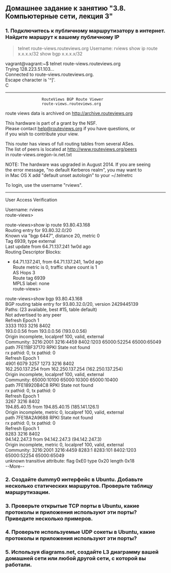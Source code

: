 ## Домашнее задание к занятию "3.8. Компьютерные сети, лекция 3"

### 1. Подключитесь к публичному маршрутизатору в интернет. Найдите маршрут к вашему публичному IP

>telnet route-views.routeviews.org
Username: rviews
show ip route x.x.x.x/32
show bgp x.x.x.x/32
> 
> 
vagrant@vagrant:~$ telnet route-views.routeviews.org  
Trying 128.223.51.103...  
Connected to route-views.routeviews.org.  
Escape character is '^]'.  
C  
**********************************************************************  

                    RouteViews BGP Route Viewer  
                    route-views.routeviews.org  

 route views data is archived on http://archive.routeviews.org  

 This hardware is part of a grant by the NSF.  
 Please contact help@routeviews.org if you have questions, or  
 if you wish to contribute your view.  

 This router has views of full routing tables from several ASes.  
 The list of peers is located at http://www.routeviews.org/peers  
 in route-views.oregon-ix.net.txt  

 NOTE: The hardware was upgraded in August 2014.  If you are seeing  
 the error message, "no default Kerberos realm", you may want to  
 in Mac OS X add "default unset autologin" to your ~/.telnetrc  
  
 To login, use the username "rviews".  
  
 **********************************************************************  

User Access Verification  

Username: rviews    
route-views>  

route-views>show ip route 93.80.43.168      
Routing entry for 93.80.32.0/20    
  Known via "bgp 6447", distance 20, metric 0  
  Tag 6939, type external  
  Last update from 64.71.137.241 1w0d ago  
  Routing Descriptor Blocks:  
  * 64.71.137.241, from 64.71.137.241, 1w0d ago  
      Route metric is 0, traffic share count is 1  
      AS Hops 3  
      Route tag 6939  
      MPLS label: none  
route-views>  

route-views>show bgp 93.80.43.168  
BGP routing table entry for 93.80.32.0/20, version 2429445139  
Paths: (23 available, best #15, table default)  
  Not advertised to any peer  
  Refresh Epoch 1  
  3333 1103 3216 8402  
    193.0.0.56 from 193.0.0.56 (193.0.0.56)  
      Origin incomplete, localpref 100, valid, external  
      Community: 3216:2001 3216:4459 8402:1203 65000:52254 65000:65049  
      path 7FE11BF37170 RPKI State not found  
      rx pathid: 0, tx pathid: 0  
  Refresh Epoch 1  
  4901 6079 3257 1273 3216 8402  
    162.250.137.254 from 162.250.137.254 (162.250.137.254)  
      Origin incomplete, localpref 100, valid, external  
      Community: 65000:10100 65000:10300 65000:10400  
      path 7FE18920B4C8 RPKI State not found  
      rx pathid: 0, tx pathid: 0  
  Refresh Epoch 1  
  3267 3216 8402  
    194.85.40.15 from 194.85.40.15 (185.141.126.1)  
      Origin incomplete, metric 0, localpref 100, valid, external  
      path 7FE18A2A9688 RPKI State not found  
      rx pathid: 0, tx pathid: 0  
  Refresh Epoch 1  
  8283 3216 8402  
    94.142.247.3 from 94.142.247.3 (94.142.247.3)  
      Origin incomplete, metric 0, localpref 100, valid, external  
      Community: 3216:2001 3216:4459 8283:1 8283:101 8402:1203 65000:52254 65000:65049  
      unknown transitive attribute: flag 0xE0 type 0x20 length 0x18  
 --More--  

### 2. Создайте dummy0 интерфейс в Ubuntu. Добавьте несколько статических маршрутов. Проверьте таблицу маршрутизации.  



### 3. Проверьте открытые TCP порты в Ubuntu, какие протоколы и приложения используют эти порты? Приведите несколько примеров.

### 4.  Проверьте используемые UDP сокеты в Ubuntu, какие протоколы и приложения используют эти порты?

### 5. Используя diagrams.net, создайте L3 диаграмму вашей домашней сети или любой другой сети, с которой вы работали.

